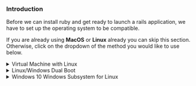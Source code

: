 ### Introduction
Before we can install ruby and get ready to launch a rails application, we have to set up the operating system to be compatible. 

If you are already using __MacOS__ or __Linux__ already you can skip this section. Otherwise, click on the dropdown of the method you would like to use below.


<details markdown="block">
<summary class="dropDown-header">Virtual Machine with Linux
</summary>

A Virtual Machine is the easiest and most reilable way of getting started with Web Development.  A Virtual Machine is simply an entire "computer" that runs inside of your current OS. The only drawback of a VM is that it can be slow because you're essentially running two computers at the same time, but there are things we will do to improve performance.

### Requirements

Before committing to the installation, make sure your computer meets the [requirements](https://www.virtualbox.org/wiki/End-user_documentation) to run a virtual machine, it doesn't hurt to take a look at your selected flavor of linux's requirements as well.

### Step 1: Downloads

You have read through the introduction part and you feel like a VM is your best option? Your computer meets the minimum requirements? Great, let's get started then. This is a fairly simple process and only a few things could go wrong, we'll make sure to mention them. This guide uses Oracle's 'VirtualBox' program, it's open source, free and simple. What more can you ask of a piece of software? Now let's make sure we have everything downloaded and ready for installation:

#### Step 1.1.1: Downloading Virtual Box


[Click here](https://www.virtualbox.org/wiki/Downloads) and download VirtualBox for Windows hosts.

#### Step 1.1.2: Linux download

There are thousands of versions of Linux out there, but Ubuntu is undoubtedly one of the most popular and user friendly. When installing on a VM we recommend [downloading](http://mirror.us.leaseweb.net/ubuntu-cdimage/xubuntu/releases/18.04/release/xubuntu-18.04-desktop-amd64.iso) and installing [Xubuntu 18.04](https://xubuntu.org/release/18-04/). Xubuntu uses the same base software as Ubuntu, but has a display that requires less computer resources, and thus, is better for VM environments.

### Step 2: Installing Virtualbox and setting up Xubuntu

#### Step 2.1: Installing VirtualBox

The installation of VirtualBox is a very straight forward process. It doesn't require any technical knowledge and is the same as installing any other computer program on your Windows computer. Double-clicking the downloaded file is sufficient to start the installation process. Any additional options prompted by the installation are left for the user to decide (such as creating a desktop icon and so on). After the installation is finished (the progress bar might get stuck for a few minutes, just wait for it to finish) search for your newly installed Virtual Box program and run it.

#### Step 2.2: Setting up Xubuntu
Now that you have Virtual Box installed, double click the icon and you should see something like this:

![installed_vbox](https://i.imgur.com/VO9Y1Si.png)

Click on the 'New' button to create a virtual operating system. Find your operating system in the dropdown menu (Linux/Ubuntu) and name it as you wish. Continue by pressing next and choose the following options in the next steps:

1. Memory size - Use 2048 MB or more if possible.  Ideally, this amount should be about half of your computers maximum. For example, if you have 8GB of RAM memory, allocate 4GB to your virtual operating system.

2. Hard disk - Create a virtual hard disk

3. Hard disk file type - Choose the VDI (VirtualBox Disk Image) option

4. Storage on physical hard disk - Dynamically allocated

5. File location and size - We recommend at least 20GB for the virtual hard disk.

After completing the last step, click the Create button. Your newly created virtual OS should be in the menu now. 

Right click on it and go to Settings. Click on the __System__ tab and then the __Processor__ Tab.  Increase the __Processor(s)__ to 2.

Next, go to the __Storage__ tab and click the __Empty__ CD Icon. Add the Xubuntu iso file you downloaded earlier:

![choose_disc_vbox](https://i.imgur.com/KvF7FHJ.png)

With all that complete, click __OK__ to save the changes.

You can start the VM by right clicking on the icon in the menu and selecting Start then Normal Start.

The next thing to do is Install Xubuntu. The process is very simple and most of the default options can be left like that including the Installation type which should be `Erase disk and install Ubuntu`. You will need to confirm this step. It may sound dangerous, but the VM can only see the "Hard Drive" you created above in step 2.2 #2-5. This is the beauty of VMs - the ability to separate the physical space of your computer across many VMs.

The rest of the installation is pretty straightforward, but should you have any questions you can find Ubunutu's official installation guide for Ubuntu [here](https://tutorials.ubuntu.com/tutorial/tutorial-install-ubuntu-desktop#0).

### Step 3: Installing Guest Additions and enabling them

 Your regular operating system (Windows in this case) is called the **Host** and all other operating systems that run as Virtual Machines are called **Guests**. To make working in your Guest OS easier you need to install Guest Additions. Guest Additions add a lot of functionality to the Guest OS like 'Drag n Drop' files, full-screen guest mode, shared folders and copy/paste between host and guest.

Installing Guest Additions can be tricky, but luckily there is Youtube. Check out [this video](https://www.youtube.com/watch?v=qNecdUsuTPw) by ProgrammingKnowledge on how to install the Guest Additions.  Their installation may look different than yours, but all of the commands are the same.

Installing the Guest Additions is the hardest part of setting up a VM.

### Understanding how VM works

It's important to note a few things about coding in a virtual environment:

* All installations are done in the VM. You will install everything you need for coding inside the Guest OS including Ruby, Rails, and Javascript.

* You will now follow all Linux installation instructions

* All of the development related to TOP is done in the VM.

* It's easiest to go full screen (Edit > Full-Screen Mode) and forget about the host OS.

</details>

<details markdown="block">
<summary class="dropDown-header">Linux/Windows Dual Boot
</summary>

*Read this whole section before continuing*

Dual-booting provides you two operating systems that you can switch from with a simple reboot. Each partition will not modify the other unless you explicitly do so. Be sure you back up any important data and have a way to ask for help before you continue. If you get lost, scared, or stuck we're here to help in the [Odin Tech Support chat room](https://gitter.im/TheOdinProject/tech_support). Come say "Hi".

### Step 1: Downloading Linux

First you will need to download the version of linux you wish to install onto your computer. Ubuntu comes in different versions ("flavors"), but we suggested the standard [Ubuntu](https://www.ubuntu.com/download/desktop) or [Xubuntu](https://xubuntu.org/) if you're using an older computer. Be sure to download the 64-bit version of [Ubuntu](https://www.ubuntu.com/download/desktop/thank-you?version=18.04.1&architecture=amd64) or [Xubuntu](http://mirror.us.leaseweb.net/ubuntu-cdimage/xubuntu/releases/18.04/release/xubuntu-18.04-desktop-amd64.iso).

### Step 2: Creating a bootable flash-drive

(If you do not have a flash-drive, you can also burn the image to a CD or DVD)

Next you will create a bootable flash drive so you can install Ubuntu to your hard drive.

Follow [this guide](https://tutorials.ubuntu.com/tutorial/tutorial-create-a-usb-stick-on-windows#0) for instructions.

Note: You can use this method to try out different [flavors of Ubuntu](https://www.ubuntu.com/download/flavours) if you would like. These images allow you to try the different flavors of Ubuntu without committing to an installation. Just note that because the OS is running from the USB drive it will be slow and can decrease the life of your USB drive.

### Step 3: Installing Ubuntu along side Windows

#### Step 3.1: Booting from the flash-drive

First you will need to boot into Linux on your flash-drive. The exact steps may vary, but on a general level you will need to:

* Insert the flash drive into the computer
* Reboot the computer
* Select the flash drive as the bootable device instead of the hard drive

For example, on a Dell computer you will need to plug in the USB drive, reboot the computer and press the F12 key when the computer is first booting up to bring up the boot menu. From here you can select your USB drive and boot from that.  Your computer may not be the same, so google will be your friend in trying to figure it out.

#### Step 3.1: Installing Ubuntu

If you would like to play with the version of Ubuntu you installed on the flash drive, click 'try me' instead of 'install'. When you have found a flavor of Ubuntu you like, continue to the next step.

The installation of Ubuntu is where the real changes start happening to your computer. The default settings are mostly perfect, but be sure to "__Install Ubuntu alongside Windows__" and change is the allocated disk space allowed for Linux. 30 GB or more if you can.

For step by step instructions please follow this [installation guide](https://tutorials.ubuntu.com/tutorial/tutorial-install-ubuntu-desktop#0) from the creators of Ubuntu.

</details>

<details markdown="block">
<summary class="dropDown-header">Windows 10 Windows Subsystem for Linux
</summary>

Microsoft has recently made a shift to embrace open source and support developers. One of the biggest things they did with Windows 10 was introduce the Windows Subsystem for Linux (WSL) which is a linux command line within Windows. Of course there are a couple minor adjustments you need to make, but once you have it up and running, you can essentially follow the Ubuntu instructions.

With that being said, WSL is still rather buggy with Ruby and Rails so we suggest you use a Virtual Machine instead. It will save you headaches in the long run.

Since the 2017 Fall Creators Update, Microsoft has made it easy to get up and running using [Windows Settings and the Microsoft Store](https://winaero.com/blog/enable-wsl-windows-10-fall-creators-update/). It's as simple as installing via the Microsoft Store.

### Step 1: Install WSL

Microsoft has made installing WSL super simple. To install this feature you need to

* Open your start menu and start searching for "Microsoft Store"
* Enter "Ubuntu" into the search field of the store. 
* Click on the orange "Ubuntu 18.04" and then "Get".

This will install the Windows Subsystem for Linux on your computer.  The process will take about 10 minutes to complete, depending on your internet connection.

NOTE: If you run into an error, click [here](https://aka.ms/wslinstall) and follow the directions to enable and install WSL.

### Step 2: Starting WSL

Windows Subsystem for Linux is nothing more than a linux terminal inside of Windows. To start the program simply open your start menu and search for "Ubuntu 18.04". The first time you run the program you may get a message, "Installing, this may take a few minutes..." Sit tight and give it a few moments. When complete, you will be asked to create a new user and password. This is how you will log into your WSL installation.

### Step 3: Set up Symbolic Link

When Ubuntu was set up, your windows file system (C-Drive) was mapped to the `/mnt` directory in Ubuntu. To make your life much easier we are going to set up a shortcut between your C-Drive and your "Home" folder inside of WSL.

#### Step 3.1: Create Directory for your Projects

You can choose to put your project files anywhere you want, but we're going to assume you are cool and put a projects folder in your Documents folder.

From inside the Ubuntu terminal type:

~~~bash
mkdir /mnt/c/Users/<Your Windows Username>/Documents/Projects
~~~

(Replace `<Your Windows Username>` with your Windows username). This will create a new `Projects` folder inside of your Documents folder. Obviously you could have used windows explore to click your way there too, but why not use our fancy new toy?

#### Step 3.2: Create the Symbolic Link

Next, we're going to establish a link to connect this new Projects folder to your WSL "Home" directory.  This is important for many behind-the-scenes reasons.

At your Ubuntu command prompt type:

~~~bash
ln -s /mnt/c/Users/<your windows user name>/Documents/Projects ~/Projects
~~~

### Important Notes

* Any projects created from the WSL Terminal need to be placed inside the Projects directory

* The WSL program files are well hidden but it's super important that you do not edit these files from Windows. Ignoring this will cause serious problems to your Ubuntu installation and possibly your Windows installation.

</details>
